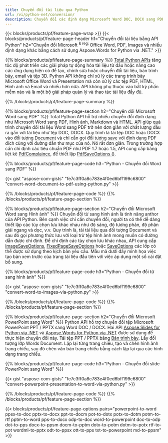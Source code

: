 ```yaml
---
title: Chuyển đổi tài liệu qua Python 
url: /vi/python-net/conversion/
description: Chuyển đổi các định dạng Microsoft Word DOC, DOCX sang PDF, Hình ảnh và hơn thế nữa cũng như các Trang trình bày, Tin nhắn Email và Hình ảnh 3D chỉ với vài dòng mã Python.
---
```


{{< blocks/products/pf/feature-page-wrap >}}
{{< blocks/products/pf/feature-page-header h1="Chuyển đổi tài liệu bằng API Python" h2="Chuyển đổi Microsoft <sup> & reg; </sup> Office Word, PDF, Images và nhiều định dạng khác bằng cách sử dụng Aspose.Words for Python via .NET." >}}

{{% blocks/products/pf/feature-page-summary %}}
[Total Python APIs](https://products.aspose.com/total/python-net/) tăng tốc độ phát triển các giải pháp tự động hóa tài liệu từ đầu hoặc nâng cao các ứng dụng hiện có để tạo, chỉnh sửa hoặc chuyển đổi tài liệu, bản trình bày, email và tệp 3D. Python API không chỉ xử lý các trang trình bày Microsoft Office Word và Presentation mà còn xử lý các tệp PDF, HTML, Hình ảnh và Email và nhiều hơn nữa. API không phụ thuộc vào bất kỳ phần mềm nào và là một bộ giải pháp quản lý và thao tác tài liệu đầy đủ.

{{% /blocks/products/pf/feature-page-summary  %}}

{{% blocks/products/pf/feature-page-section  h2="Chuyển đổi Microsoft Word sang PDF" %}}
Total Python API hỗ trợ nhiều chuyển đổi định dạng như Microsoft Word sang PDF, Hình ảnh, Markdown và HTML. API giúp quá trình chuyển đổi tài liệu Word sang PDF trở nên đơn giản với chất lượng đầu ra gần với tài liệu như tệp DOC, DOCX. Quy trình là tải tệp DOC hoặc DOCX vào đối tượng [Document](https://reference.aspose.com/words/python-net/aspose.words/document/) và chỉ cần gọi đối tượng [save](https://reference.aspose.com/words/python-net/aspose.words/document/save/) với định dạng PDF đích cùng với đường dẫn thư mục của nó. Nó rất đơn giản. Trong trường hợp cần chỉ định các tiêu chuẩn PDF như PDF 1.7 hoặc 1.5, API cung cấp bảng liệt kê [PdfComplaince](https://reference.aspose.com/words/python-net/aspose.words.saving/pdfcompliance/), để thiết lập [PdfSaveOptions ()](https://reference.aspose.com/words/python-net/aspose.words.saving/pdfsaveoptions/). 

{{% blocks/products/pf/feature-page-code h3="Python - Chuyển đổi Word sang PDF" %}}

{{< gist "aspose-com-gists" "fe7c3ff0a8c783e4f0ed6bff199c6800" "convert-word-document-to-pdf-using-python.py" >}}

{{% /blocks/products/pf/feature-page-code  %}}
{{% /blocks/products/pf/feature-page-section %}}

{{% blocks/products/pf/feature-page-section  h2="Chuyển đổi Microsoft Word sang Hình ảnh" %}}
Chuyển đổi từ sang hình ảnh là tính năng anthor của API Python. Bên cạnh việc chỉ cần chuyển đổi, người ta có thể dễ dàng thiết lập các tùy chọn lưu khác nhau như độ sáng, độ tương phản, độ phân giải ngang và dọc, v.v. Quy trình là, tải tài liệu qua đối tượng Document và sau đó gọi phương thức lưu với loại trừ tệp hình ảnh mong muốn có đường dẫn được chỉ định. Để chỉ định các tùy chọn lưu khác nhau, API cung cấp [ImageSaveOptions](https://reference.aspose.com/words/python-net/aspose.words.saving/imagesaveoptions/), [FixedPageSaveOptions](https://reference.aspose.com/words/python-net/aspose.words.saving/fixedpagesaveoptions/) hoặc [SaveOptions](https://reference.aspose.com/words/python-net/aspose.words.saving/saveoptions/) các lớp có thể được sử dụng theo kịch bản yêu cầu. Mẫu mã dưới đây minh họa việc tạo bản xem trước của trang tài liệu đầu tiên với việc áp dụng một số cài đặt bổ sung.

{{% blocks/products/pf/feature-page-code h3="Python - Chuyển đổi từ sang hình ảnh" %}}

{{< gist "aspose-com-gists" "fe7c3ff0a8c783e4f0ed6bff199c6800" "convert-word-to-images-via-python.py" >}}

{{% /blocks/products/pf/feature-page-code  %}}
{{% /blocks/products/pf/feature-page-section %}}

{{% blocks/products/pf/feature-page-section  h2="Chuyển đổi Microsoft PowerPoint sang Word" %}}
Python API hỗ trợ chuyển đổi tệp Microsoft PowerPoint PPT / PPTX sang Word DOC / DOCX. Hai API [Aspose.Slides for Python via .NET](https://products.aspose.com/slides/python-net/) và [Aspose.Words for Python via .NET](https://products.aspose.com/words/python-net/) được sử dụng để thực hiện chuyển đổi này. Tải tệp PPT / PPTX bằng [Bản trình bày](https://reference.aspose.com/slides/python-net/aspose.slides/presentation/). Lấy đối tượng lớp Words Document. Lặp lại từng trang chiếu, tạo và chèn hình ảnh trang chiếu, sau đó chèn văn bản trang chiếu bằng cách lặp lại qua các hình dạng trang chiếu.

{{% blocks/products/pf/feature-page-code h3="Python - Chuyển đổi slide PowerPoint sang Word" %}}

{{< gist "aspose-com-gists" "fe7c3ff0a8c783e4f0ed6bff199c6800" "convert-powerpoint-presentation-to-word-via-python.py" >}}


{{% /blocks/products/pf/feature-page-code  %}}
{{% /blocks/products/pf/feature-page-section %}}


{{< blocks/products/pf/feature-page-options pairs="powerpoint-to-word ppsx-to-doc pptx-to-docx ppt-to-docm pot-to-dotx potx-to-dotm potm-to-rtf pptm-to-word pps-to-docx odp-to-doc word-to-powerpoint doc-to-odp dot-to-pps docx-to-ppsm docm-to-pptm dotx-to-potm dotm-to-potx rtf-to-pot wordml-to-pptx odt-to-ppsx ott-to-pps txt-to-powerpoint md-to-ppsm" >}}